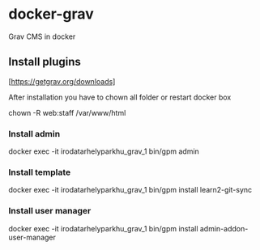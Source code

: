 # docker-grav
Grav CMS in docker

## Install plugins

[https://getgrav.org/downloads]

After installation you have to chown all folder or restart docker box

  chown -R web:staff /var/www/html

### Install admin
  docker exec -it irodatarhelyparkhu_grav_1 bin/gpm admin

### Install template
  docker exec -it irodatarhelyparkhu_grav_1 bin/gpm install learn2-git-sync

### Install user manager
  docker exec -it irodatarhelyparkhu_grav_1 bin/gpm install admin-addon-user-manager
